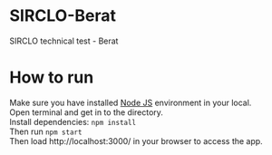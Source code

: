 # SIRCLO-Berat
SIRCLO technical test - Berat

# How to run
Make sure you have installed [Node JS](https://nodejs.org/en/) environment in your local.  
Open terminal and get in to the directory.  
Install dependencies: `npm install`  
Then run `npm start`  
Then load http://localhost:3000/ in your browser to access the app.
